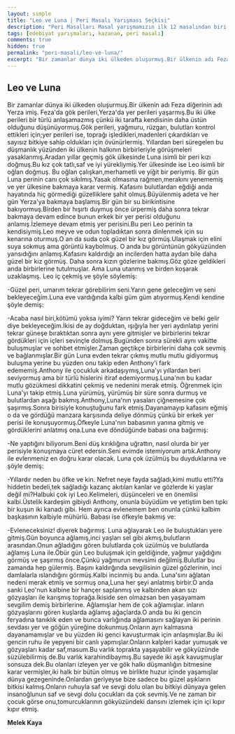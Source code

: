 ```yaml
---
layout: simple
title: "Leo ve Luna | Peri Masalı Yarışması Seçkisi"
description: "Peri Masalları Masal yarışmamızın ilk 12 masalından biri Melek Kaya'nın kaleminden..."
tags: [edebiyat yarışmaları, kazanan, peri masalı]
comments: true
hidden: true
permalink: "peri-masali/leo-ve-luna/"
excerpt: "Bir zamanlar dünya iki ülkeden oluşurmuş.Bir ülkenin adı Feza diğerinin adı Yerza imiş. Feza'da gök perileri,Yerza'da yer perileri yaşarmış.Bu iki ülke perileri bir türlü anlaşamazmış çünkü iki tarafta kendisinin daha üstün olduğunu düşünüyormuş.Gök perileri, yağmuru, rüzgarı, bulutları kontrol ettikleri için;yer perileri ise, toprağı işledikleri,madenleri çıkardıkları ve sayısız bitkiye sahip oldukları için övünürlermiş. Yıllardan beri süregelen bu düşmanlık yüzünden iki ülkenin halkının birbirleriyle görüşmeleri yasaklanmış.Aradan yıllar geçmiş gök ülkesinde Luna isimli bir peri kızı doğmuş.Bu kız çok tatlı,saf ve iyi yürekliymiş.Yer ülkesinde ise Leo isimli bir oğlan doğmuş. Bu oğlan çalışkan,merhametli ve yiğit bir periymiş. Bir gün Luna perinin canı çok sıkılmış.Yasak olmasına rağmen,merakını yenememiş ve yer ülkesine bakmaya karar vermiş. Kafasını bulutlardan eğdiği anda hayatında hiç görmediği güzelliklere şahit olmuş.Büyülenmiş adeta ve her gün Yerza'ya bakmaya başlamış.Bir gün bir su birikintisine bakıyormuş.Birden bir hışırtı duymuş önce ürpermiş daha sonra tekrar bakmaya devam edince bunun erkek bir yer perisi olduğunu anlamış.İzlemeye devam etmiş yer perisini.Bu peri Leo perinin ta kendisiymiş.Leo meyve ve odun topladıktan sonra dinlenmek için su kenarına oturmuş.O an da suda çok güzel bir kız görmüş.Ulaşmak için elini suya sokmuş ama görüntü kaybolmuş. O anda bu görüntünün gökyüzünden yansıdığını anlamış.Kafasını kaldırdığı an incilerden hatta aydan bile daha güzel bir kız görmüş. Daha sonra kızın gözlerine bakmış.Göz göze geldikleri anda birbirlerine tutulmuşlar. Ama Luna utanmış ve birden koşarak uzaklaşmış. Leo iç çekmiş ve şöyle söylemiş:"
---
```


## Leo ve Luna

Bir zamanlar dünya iki ülkeden oluşurmuş.Bir ülkenin adı Feza diğerinin adı Yerza imiş. Feza'da gök perileri,Yerza'da yer perileri yaşarmış.Bu iki ülke perileri bir türlü anlaşamazmış çünkü iki tarafta kendisinin daha üstün olduğunu düşünüyormuş.Gök perileri, yağmuru, rüzgarı, bulutları kontrol ettikleri için;yer perileri ise, toprağı işledikleri,madenleri çıkardıkları ve sayısız bitkiye sahip oldukları için övünürlermiş. Yıllardan beri süregelen bu düşmanlık yüzünden iki ülkenin halkının birbirleriyle görüşmeleri yasaklanmış.Aradan yıllar geçmiş gök ülkesinde Luna isimli bir peri kızı doğmuş.Bu kız çok tatlı,saf ve iyi yürekliymiş.Yer ülkesinde ise Leo isimli bir oğlan doğmuş. Bu oğlan çalışkan,merhametli ve yiğit bir periymiş. Bir gün Luna perinin canı çok sıkılmış.Yasak olmasına rağmen,merakını yenememiş ve yer ülkesine bakmaya karar vermiş. Kafasını bulutlardan eğdiği anda hayatında hiç görmediği güzelliklere şahit olmuş.Büyülenmiş adeta ve her gün Yerza'ya bakmaya başlamış.Bir gün bir su birikintisine bakıyormuş.Birden bir hışırtı duymuş önce ürpermiş daha sonra tekrar bakmaya devam edince bunun erkek bir yer perisi olduğunu anlamış.İzlemeye devam etmiş yer perisini.Bu peri Leo perinin ta kendisiymiş.Leo meyve ve odun topladıktan sonra dinlenmek için su kenarına oturmuş.O an da suda çok güzel bir kız görmüş.Ulaşmak için elini suya sokmuş ama görüntü kaybolmuş. O anda bu görüntünün gökyüzünden yansıdığını anlamış.Kafasını kaldırdığı an incilerden hatta aydan bile daha güzel bir kız görmüş. Daha sonra kızın gözlerine bakmış.Göz göze geldikleri anda birbirlerine tutulmuşlar. Ama Luna utanmış ve birden koşarak uzaklaşmış. Leo iç çekmiş ve şöyle söylemiş:  

-Güzel peri, umarım tekrar görebilirim seni.Yarın gene geleceğim ve seni bekleyeceğim.Luna eve vardığında kalbi güm güm atıyormuş.Kendi kendine şöyle demiş:  

-Acaba nasıl biri,kötümü yoksa iyimi? Yarın tekrar gideceğim ve belki gelir diye bekleyeceğim.İkisi de ay doğduktan, ışığıyla her yeri aydınlatıp yerini tekrar güneşe bıraktıktan sonra aynı yere gitmişler ve birbirlerini tekrar gördükleri için içleri sevinçle dolmuş.Bugünden sonra sürekli aynı vakitte buluşmuşlar ve sohbet etmişler.Zaman geçtikçe birbirlerini daha çok sevmiş ve bağlanmışlar.Bir gün Luna evden tekrar çıkmış mutlu mutlu gidiyormuş buluşma yerine bu yüzden onu takip eden Anthony'i fark edememiş.Anthony ile çocukluk arkadaşıymış,Luna'yı yıllardan beri seviyormuş ama bir türlü hislerini itiraf edemiyormuş.Luna'nın bu kadar mutlu gözükmesi dikkatini çekmiş ve nedenini merak etmiş. Öğrenmek için Luna'yı takip etmiş.Luna yürümüş, yürümüş bir süre sonra durmuş ve bulutlardan aşağı bakmış.Anthony,Luna'nın yasaları çiğnemesine çok şaşırmış.Sonra birisiyle konuştuğunu fark etmiş.Dayanamayıp kafasını eğmiş o da ve gördüğü manzara karşısında deliye dönmüş çünkü bir erkek yer perisi ile konuşuyormuş.Öfkeyle Luna'nın babasının yanına gitmiş ve gördüklerini anlatmış ona.Luna eve döndüğünde babası ona bağırmış:  

 -Ne yaptığını biliyorum.Beni düş kırıklığına uğrattın, nasıl olurda bir yer perisiyle konuşmaya cüret edersin.Seni evimde istemiyorum artık.Anthony ile evlenmeniz en doğru karar olacak. Luna çok üzülmüş bu duyduklarına ve şöyle demiş:  

-Yıllardır neden bu öfke ve kin. Nefret neye fayda sağladı,kimi mutlu etti?Ya hiddetin bedeli,tek sağladığı kazanç akıtılan kanlar ve gözlerde ki yaşlar değil mi?Halbuki çok iyi Leo.Kelimeleri, düşünceleri ve en önemlisi kalbi.Üstelik kardeşim gibiydi Anthony, onunla büyüdüm ve yetiştim ben tıpkı bir kuşun iki kanadı gibi. Hem ayrıca evlenemem ben onunla çünkü kalbim başkasının kalbiyle mühürlü. Babası ise öfkeyle bakmış ve:  

-Evleneceksiniz! diyerek bağırmış. Luna ağlayarak Leo ile buluştukları yere gitmiş.Gün boyunca ağlamış,inci yaşları sel gibi akmış,bulutların arasından.Onun ağladığını gören bulutlarda çok üzülmüş ve bulutlarda ağlamış Luna ile.Öbür gün Leo buluşmak için geldiğinde, yağmur yağdığını görmüş ve şaşırmış önce.Çünkü yağmurun mevsimi değilmiş.Bulutlar bu zamanda hep gülermiş. Başını kaldırğında sevgilisinin güzel gözlerinin, inci damlalarla ıslandığını görmüş.Kalbi incinmiş bu anda. Luna'sını ağlatan nedeni merak etmiş ve sormuş ona,Luna her şeyi anlatmış birbir.O anda sanki Leo'nun kalbine bir hançer saplanmış ve kalbinden akan sızı gözyaşları ile karışmış toprağa.İkiside sen olmazsan ben yaşayamam sevgilim demiş birbirlerine. Ağlamışlar hem de çok ağlamışlar. inların gözyaşlarını gören kuşlarda ağlamış ağaçlarda.O anda bu iki gencin feryadına tanıklık eden ve bunca varlığında ağlamasını sağlayan iki perinin sevdası yer ve göğün yüreğine dokunmuş.Onların ayrı kalmasına dayanamamışlar ve bu yüzden iki genci kavuşturmak için anlaşmışlar.Bu iki gencin ruhu ile yepyeni bir canlı yapmışlar.Onların kalpleri kadar yumuşak ve gözyaşları kadar saf,masum.Bu varlık toprakta yaşayabilir ve gökyüzünde süzülebilirmiş de.Bu varlık karahindibaymış.Bu sayede iki aşık kavuşmuşlar sonsuza dek.Bu olanları izleyen yer ve gök halkı düşmanlığın bitmesine karar vermişler,iki halk bir bütün olmuş ve birlikte huzur içinde yaşamışlar dünya gezegeninde.Onlardan geriyeyse bize sadece bu güzel aşıkların bitkisi kalmış.Onların ruhuyla saf ve sevgi dolu olan bu bitkiyi dünyaya gelen insanoğlunun saf ve sevgi dolu çocukları da çok sevmiş.Ve ne zaman bir çocuk görse onu,tomurcuklarının gökyüzündeki dansını izlemek için içi kıpır kıpır etmiş.  

**Melek Kaya**
